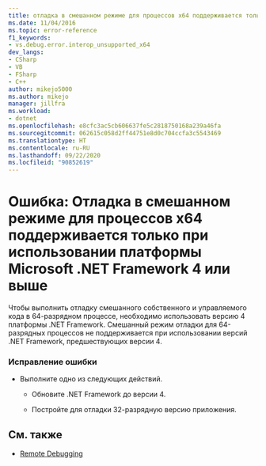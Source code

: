 ```yaml
---
title: отладка в смешанном режиме для процессов x64 поддерживается только при использовании платформы Microsoft .NET Framework 4 или выше| Документация Майкрософт
ms.date: 11/04/2016
ms.topic: error-reference
f1_keywords:
- vs.debug.error.interop_unsupported_x64
dev_langs:
- CSharp
- VB
- FSharp
- C++
author: mikejo5000
ms.author: mikejo
manager: jillfra
ms.workload:
- dotnet
ms.openlocfilehash: e8cfc3ac5cb606637fe5c2818750168a239a46fa
ms.sourcegitcommit: 062615c058d2ff44751e8d0c704ccfa3c5543469
ms.translationtype: HT
ms.contentlocale: ru-RU
ms.lasthandoff: 09/22/2020
ms.locfileid: "90852619"
---
```

# <a name="error-mixed-mode-debugging-for-x64-processes-is-supported-only-when-using-microsoft-net-framework-4-or-greater"></a>Ошибка: Отладка в смешанном режиме для процессов x64 поддерживается только при использовании платформы Microsoft .NET Framework 4 или выше
Чтобы выполнить отладку смешанного собственного и управляемого кода в 64-разрядном процессе, необходимо использовать версию 4 платформы .NET Framework. Смешанный режим отладки для 64-разрядных процессов не поддерживается при использовании версий .NET Framework, предшествующих версии 4.

### <a name="to-correct-this-error"></a>Исправление ошибки

- Выполните одно из следующих действий.

  - Обновите .NET Framework до версии 4.

  - Постройте для отладки 32-разрядную версию приложения.

## <a name="see-also"></a>См. также
- [Remote Debugging](../debugger/remote-debugging.md)